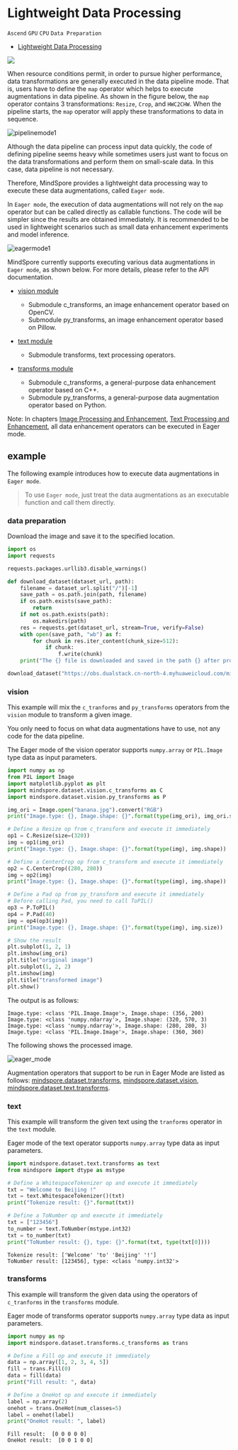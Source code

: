 # Lightweight Data Processing

`Ascend` `GPU` `CPU` `Data Preparation`
<!-- TOC -->

- [Lightweight Data Processing](#lightweight-data-processing)

<!-- /TOC -->

<a href="https://gitee.com/mindspore/docs/blob/master/docs/mindspore/programming_guide/source_en/eager.md" target="_blank"><img src="https://mindspore-website.obs.cn-north-4.myhuaweicloud.com/website-images/master/resource/_static/logo_source_en.png"></a>

When resource conditions permit, in order to pursue higher performance, data transformations are generally executed in the data pipeline mode. That is, users have to define the `map` operator which helps to execute augmentations in data pipeline. As shown in the figure below, the `map` operator contains 3 transformations: `Resize`, `Crop`, and `HWC2CHW`. When the pipeline starts, the `map` operator will apply these transformations to data in sequence.

![pipelinemode1](./images/pipeline_mode_en.jpeg)

Although the data pipeline can process input data quickly, the code of defining pipeline seems heavy while sometimes users just want to focus on the data transformations and perform them on small-scale data. In this case, data pipeline is not necessary.

Therefore, MindSpore provides a lightweight data processing way to execute these data augmentations, called `Eager mode`.

In `Eager mode`, the execution of data augmentations will not rely on the `map` operator but can be called directly as callable functions. The code will be simpler since the results are obtained immediately. It is recommended to be used in lightweight scenarios such as small data enhancement experiments and model inference.

![eagermode1](./images/eager_mode_en.jpeg)

MindSpore currently supports executing various data augmentations in `Eager mode`, as shown below. For more details, please refer to the API documentation.

- [vision module](https://www.mindspore.cn/docs/api/en/master/api_python/mindspore.dataset.vision.html)

    - Submodule c_transforms, an image enhancement operator based on OpenCV.
    - Submodule py_transforms, an image enhancement operator based on Pillow.

- [text module](https://www.mindspore.cn/docs/api/en/master/api_python/mindspore.dataset.text.html#mindspore-dataset-text-transforms)

    - Submodule transforms, text processing operators.

- [transforms module](https://www.mindspore.cn/docs/api/en/master/api_python/mindspore.dataset.transforms.html)

    - Submodule c_transforms, a general-purpose data enhancement operator based on C++.
    - Submodule py_transforms, a general-purpose data augmentation operator based on Python.

Note: In chapters [Image Processing and Enhancement](https://www.mindspore.cn/docs/programming_guide/en/master/augmentation.html), [Text Processing and Enhancement](https://www.mindspore.cn/docs/programming_guide/en/master/tokenizer.html), all data enhancement operators can be executed in Eager mode.

## example

The following example introduces how to execute data augmentations in `Eager mode`.

> To use `Eager mode`, just treat the data augmentations as an executable function and call them directly.

### data preparation

Download the image and save it to the specified location.

```python
import os
import requests

requests.packages.urllib3.disable_warnings()

def download_dataset(dataset_url, path):
    filename = dataset_url.split("/")[-1]
    save_path = os.path.join(path, filename)
    if os.path.exists(save_path):
        return
    if not os.path.exists(path):
        os.makedirs(path)
    res = requests.get(dataset_url, stream=True, verify=False)
    with open(save_path, "wb") as f:
        for chunk in res.iter_content(chunk_size=512):
            if chunk:
                f.write(chunk)
    print("The {} file is downloaded and saved in the path {} after processing".format(os.path.basename(dataset_url), path))

download_dataset("https://obs.dualstack.cn-north-4.myhuaweicloud.com/mindspore-website/notebook/datasets/banana.jpg", ".")
```

### vision

This example will mix the `c_tranforms` and `py_transforms` operators from the `vision` module to transform a given image.

You only need to focus on what data augmentations have to use, not any code for the data pipeline.

The Eager mode of the vision operator supports `numpy.array` or `PIL.Image` type data as input parameters.

```python
import numpy as np
from PIL import Image
import matplotlib.pyplot as plt
import mindspore.dataset.vision.c_transforms as C
import mindspore.dataset.vision.py_transforms as P

img_ori = Image.open("banana.jpg").convert("RGB")
print("Image.type: {}, Image.shape: {}".format(type(img_ori), img_ori.size))

# Define a Resize op from c_transform and execute it immediately
op1 = C.Resize(size=(320))
img = op1(img_ori)
print("Image.type: {}, Image.shape: {}".format(type(img), img.shape))

# Define a CenterCrop op from c_transform and execute it immediately
op2 = C.CenterCrop((280, 280))
img = op2(img)
print("Image.type: {}, Image.shape: {}".format(type(img), img.shape))

# Define a Pad op from py_transform and execute it immediately
# Before calling Pad, you need to call ToPIL()
op3 = P.ToPIL()
op4 = P.Pad(40)
img = op4(op3(img))
print("Image.type: {}, Image.shape: {}".format(type(img), img.size))

# Show the result
plt.subplot(1, 2, 1)
plt.imshow(img_ori)
plt.title("original image")
plt.subplot(1, 2, 2)
plt.imshow(img)
plt.title("transformed image")
plt.show()
```

The output is as follows:

```text
Image.type: <class 'PIL.Image.Image'>, Image.shape: (356, 200)
Image.type: <class 'numpy.ndarray'>, Image.shape: (320, 570, 3)
Image.type: <class 'numpy.ndarray'>, Image.shape: (280, 280, 3)
Image.type: <class 'PIL.Image.Image'>, Image.shape: (360, 360)
```

The following shows the processed image.

![eager_mode](./images/eager_mode.png)

Augmentation operators that support to be run in Eager Mode are listed as follows: [mindspore.dataset.transforms](https://www.mindspore.cn/docs/api/en/master/api_python/mindspore.dataset.transforms.html), [mindspore.dataset.vision](https://www.mindspore.cn/docs/api/en/master/api_python/mindspore.dataset.vision.html), [mindspore.dataset.text.transforms](https://www.mindspore.cn/docs/api/en/master/api_python/mindspore.dataset.text.html#mindspore-dataset-text-transforms).

### text

This example will transform the given text using the `tranforms` operator in the `text` module.

Eager mode of the text operator supports `numpy.array` type data as input parameters.

```python
import mindspore.dataset.text.transforms as text
from mindspore import dtype as mstype

# Define a WhitespaceTokenizer op and execute it immediately
txt = "Welcome to Beijing !"
txt = text.WhitespaceTokenizer()(txt)
print("Tokenize result: {}".format(txt))

# Define a ToNumber op and execute it immediately
txt = ["123456"]
to_number = text.ToNumber(mstype.int32)
txt = to_number(txt)
print("ToNumber result: {}, type: {}".format(txt, type(txt[0])))
```

```text
Tokenize result: ['Welcome' 'to' 'Beijing' '!']
ToNumber result: [123456], type: <class 'numpy.int32'>
```

### transforms

This example will transform the given data using the operators of `c_tranforms` in the `transforms` module.

Eager mode of transforms operator supports `numpy.array` type data as input parameters.

```python
import numpy as np
import mindspore.dataset.transforms.c_transforms as trans

# Define a Fill op and execute it immediately
data = np.array([1, 2, 3, 4, 5])
fill = trans.Fill(0)
data = fill(data)
print("Fill result: ", data)

# Define a OneHot op and execute it immediately
label = np.array(2)
onehot = trans.OneHot(num_classes=5)
label = onehot(label)
print("OneHot result: ", label)
```

```text
Fill result:  [0 0 0 0 0]
OneHot result:  [0 0 1 0 0]
```
